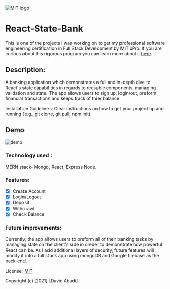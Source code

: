 ![MIT logo](https://bit.ly/2MonZuG)

# React-State-Bank
This is one of the projects I was working on to get my professional software engineering certification in Full Stack Development by MIT xPro. If you are curious about this rigorous program you can learn more about it [here](https://youtu.be/5CiCtj_2Qsg).

## Description: 
A banking application which demonstrates a full and in-depth dive to React's state capabilities in regards to reusable components, managing validation and state. The app allows users to sign up, login/out, preform financial transactions and keeps track of thier balance. 

Installation Guidelines: Clear instructions on how to get your project up and running (e.g., git clone, git pull, npm init).

## Demo
![demo](https://bit.ly/38fjYjM)

### Technology used :
MERN stack- Mongo, React, Express Node.

### Features: 
- [x] Create Account
- [x] Login/Logout
- [x] Deposit
- [x] Withdrawl
- [x] Check Balance

### Future improvements: 
Currently, the app allows users to preform all of their banking tasks by managing state on the client's side in oreder to demonstrate how powerful React can be. As I add additional layers of security, future features will modify it into a full stack app using mongoDB and Google firebase as the back-end.

License: [MIT](https://choosealicense.com/licenses/mit/#)

Copyright (c) [2021] [David Abadi]
